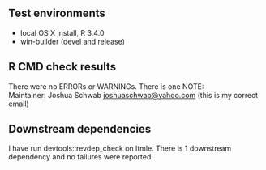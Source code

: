 ## Test environments
* local OS X install, R 3.4.0
* win-builder (devel and release)

## R CMD check results
There were no ERRORs or WARNINGs. There is one NOTE:  
  Maintainer: Joshua Schwab <joshuaschwab@yahoo.com>
  (this is my correct email)

## Downstream dependencies
I have run devtools::revdep_check on ltmle. There is 1 downstream dependency and no failures were reported.

